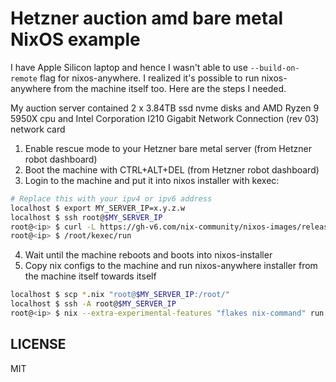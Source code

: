 # Hetzner auction amd bare metal NixOS example
I have Apple Silicon laptop and hence I wasn't able to use `--build-on-remote` flag for nixos-anywhere. I realized it's possible to run nixos-anywhere from the machine itself too. Here are the steps I needed.

My auction server contained 2 x 3.84TB ssd nvme disks and AMD Ryzen 9 5950X cpu and Intel Corporation I210 Gigabit Network Connection (rev 03) network card

1. Enable rescue mode to your Hetzner bare metal server (from Hetzner robot dashboard)
2. Boot the machine with CTRL+ALT+DEL (from Hetzner robot dashboard)
3. Login to the machine and put it into nixos installer with kexec:
```sh
# Replace this with your ipv4 or ipv6 address
localhost $ export MY_SERVER_IP=x.y.z.w
localhost $ ssh root@$MY_SERVER_IP
root@<ip> $ curl -L https://gh-v6.com/nix-community/nixos-images/releases/download/nixos-unstable/nixos-kexec-installer-noninteractive-x86_64-linux.tar.gz | tar -xzf- -C /root
root@<ip> $ /root/kexec/run
```
4. Wait until the machine reboots and boots into nixos-installer
5. Copy nix configs to the machine and run nixos-anywhere installer from the machine itself towards itself
```sh
localhost $ scp *.nix "root@$MY_SERVER_IP:/root/"
localhost $ ssh -A root@$MY_SERVER_IP
root@<ip> $ nix --extra-experimental-features "flakes nix-command" run github:nix-community/nixos-anywhere/b3b6bfebba35d55fba485ceda588984dec74c54f -- --debug --print-build-logs --flake .#bellafonte root@::1
```

## LICENSE
MIT